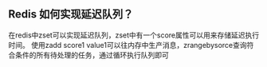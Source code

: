 ## Redis 如何实现延迟队列？
在redis中zset可以实现延迟队列，zset中有一个score属性可以用来存储延迟执行时间。
使用zadd score1 value1可以往内存中生产消息，zrangebysorce查询符合条件的所有待处理的任务，通过循环执行队列即可